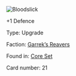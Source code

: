 
![Bloodslick](https://warhammerunderworlds.com/wp-content/uploads/sites/6/2017/12/021_ENG-Bloodslick.png)

+1 Defence

Type: Upgrade

Faction: [Garrek’s Reavers](/factions/garreks-reavers.md)

Found in: [Core Set](/locations/core-set.md)

Card number: 21
